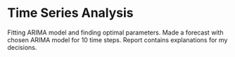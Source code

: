 # Time Series Analysis 

Fitting ARIMA model and finding optimal parameters. Made a forecast with chosen ARIMA model for 10 time steps. Report contains explanations for my decisions.   
